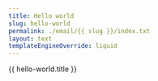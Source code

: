 ```yaml
---
title: Hello world
slug: hello-world
permalink: ./email/{{ slug }}/index.txt
layout: text
templateEngineOverride: liquid
---
```

{{ hello-world.title }}